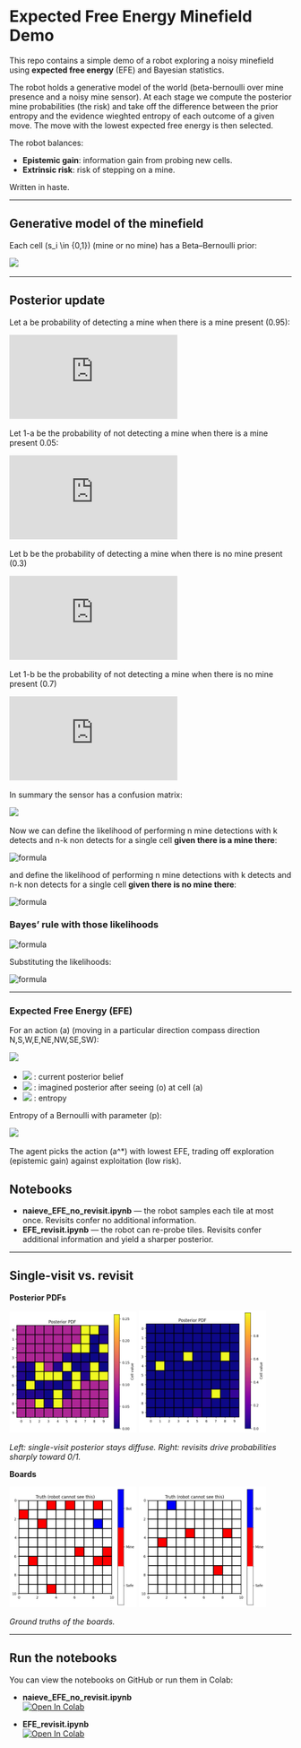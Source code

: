 # Expected Free Energy Minefield Demo

This repo contains a simple demo of a robot exploring a noisy minefield using **expected free energy** (EFE) and Bayesian statistics.

The robot holds a generative model of the world (beta-bernoulli over mine presence and a noisy mine sensor). At each stage we compute the posterior mine probabilities (the risk) and take off the difference between the prior entropy and the evidence wieghted entropy of each outcome of a given move. The move with the lowest expected free energy is then selected.

The robot balances:
- **Epistemic gain**: information gain from probing new cells.
- **Extrinsic risk**: risk of stepping on a mine.

Written in haste.

---

## Generative model of the minefield

Each cell \(s_i \in \{0,1\}\) (mine or no mine) has a Beta–Bernoulli prior:

![](https://latex.codecogs.com/svg.image?s_i%20%5Csim%20%5Cmathrm%7BBernoulli%7D(%5Cpi),%20%5Cquad%20%5Cpi%20%5Csim%20%5Cmathrm%7BBeta%7D(%5Calpha_0,%5Cbeta_0))



---

## Posterior update

Let a be probability of detecting a mine when there is a mine present (0.95):

![](https://latex.codecogs.com/png.latex?a%20%3D%20P(o%3D1%20%5Cmid%20S%3D1))  

Let 1-a be the probability of not detecting a mine when there is a mine present 0.05:

![](https://latex.codecogs.com/png.latex?1-a%20%3D%20P(o%3D0%20%5Cmid%20S%3D1))  

Let b be the probability of detecting a mine when there is no mine present (0.3)

![](https://latex.codecogs.com/png.latex?b%20%3D%20P(o%3D1%20%5Cmid%20S%3D0))  

Let 1-b be the probability of not detecting a mine when there is no mine present (0.7)

![](https://latex.codecogs.com/png.latex?1-b%20%3D%20P(o%3D0%20%5Cmid%20S%3D0))  

In summary the sensor has a confusion matrix:

![](https://latex.codecogs.com/svg.image?%5Cbegin%7Barray%7D%7Bc%7Ccc%7D%20%26%20%5Ctext%7BSensor%20reads%20%22mine%22%7D%20%26%20%5Ctext%7BSensor%20reads%20%22no%20mine%22%7D%20%5C%5C%5Chline%20%5Ctextbf%7BMine%20(s%3D1)%7D%20%26%20P(o%3D1%5Cmid%20s%3D1)%3D0.95%20%26%20P(o%3D0%5Cmid%20s%3D1)%3D0.05%20%5C%5C%20%5Ctextbf%7BSafe%20(s%3D0)%7D%20%26%20P(o%3D1%5Cmid%20s%3D0)%3D0.30%20%26%20P(o%3D0%5Cmid%20s%3D0)%3D0.70%20%5Cend%7Barray%7D)

Now we can define the likelihood of performing n mine detections with k detects and n-k non detects for a single cell **given there is a mine there**:

![formula](https://latex.codecogs.com/png.latex?P(\text{data}\mid%20S%3D1)%20%3D%20a^{k}(1-a)^{n-k})

and define the likelihood of performing n mine detections with k detects and n-k non detects for a single cell **given there is no mine there**:

![formula](https://latex.codecogs.com/png.latex?P(\text{data}\mid%20S%3D0)%20%3D%20b^{k}(1-b)^{n-k})



### Bayes’ rule with those likelihoods

![formula](https://latex.codecogs.com/png.latex?P(S%3D1%20%5Cmid%20\text{data})%20%3D%20%5Cfrac{P(\text{data}\mid%20S%3D1)P(S%3D1)}{P(\text{data}\mid%20S%3D1)P(S%3D1)%20%2B%20P(\text{data}\mid%20S%3D0)P(S%3D0)})

Substituting the likelihoods:

![formula](https://latex.codecogs.com/png.latex?P(S%3D1%20%5Cmid%20\text{data})%20%3D%20%5Cfrac{p%20a^{k}(1-a)^{n-k}}{p%20a^{k}(1-a)^{n-k}%20+%20(1-p)%20b^{k}(1-b)^{n-k}})

---

###  Expected Free Energy (EFE)
For an action \(a\) (moving in a particular direction compass direction N,S,W,E,NE,NW,SE,SW):

![](https://latex.codecogs.com/svg.image?G(a)%20%3D%20%5Cunderbrace%7B%5Cmathbb%7BE%7D_%7Bq(o%7Ca)%7D%5B-%5Cln%20p(o)%5D%7D_%7B%5Ctext%7Bextrinsic%20risk%7D%7D%20-%20%5Cunderbrace%7B%5Cbig(H%5Bq(s)%5D%20-%20%5Cmathbb%7BE%7D_%7Bq(o%7Ca)%7D%5BH(q(s%7Co,a))%5D%5Cbig)%7D_%7B%5Ctext%7Bepistemic%20gain%7D%7D)

- ![](https://latex.codecogs.com/svg.image?q(s)) : current posterior belief  
- ![](https://latex.codecogs.com/svg.image?q(s%7Co,a)) : imagined posterior after seeing \(o\) at cell \(a\)  
- ![](https://latex.codecogs.com/svg.image?H%5B%5Ccdot%5D) : entropy  

Entropy of a Bernoulli with parameter \(p\):

![](https://latex.codecogs.com/svg.image?H(p)%20%3D%20-%5Cbig(p%5Cln%20p%20&plus;%20(1-p)%5Cln(1-p)%5Cbig))

The agent picks the action \(a^*\) with lowest EFE, trading off exploration (epistemic gain) against exploitation (low risk).

## Notebooks

- **naieve_EFE_no_revisit.ipynb** — the robot samples each tile at most once. Revisits confer no additional information.  
- **EFE_revisit.ipynb** — the robot can re-probe tiles. Revisits confer additional information and yield a sharper posterior.

---

## Single-visit vs. revisit

**Posterior PDFs**

<p float="left">
  <img src="images/visit_pdf.png" width="45%" />
  <img src="images/revisit_pdf.png" width="45%" />
</p>

*Left: single-visit posterior stays diffuse. Right: revisits drive probabilities sharply toward 0/1.*

**Boards**

<p float="left">
  <img src="images/visit_board.png" width="45%" />
  <img src="images/revisit_board.png" width="45%" />
</p>

*Ground truths of the boards.*

---

## Run the notebooks

You can view the notebooks on GitHub or run them in Colab:

- **naieve_EFE_no_revisit.ipynb**  
  [![Open In Colab](https://colab.research.google.com/assets/colab-badge.svg)](https://colab.research.google.com/github/FaizSayyid/mine_clearance_via_free_energy/blob/main/naieve_EFE_no_revisit.ipynb)

- **EFE_revisit.ipynb**  
  [![Open In Colab](https://colab.research.google.com/assets/colab-badge.svg)](https://colab.research.google.com/github/FaizSayyid/mine_clearance_via_free_energy/blob/main/EFE_revisit.ipynb)
